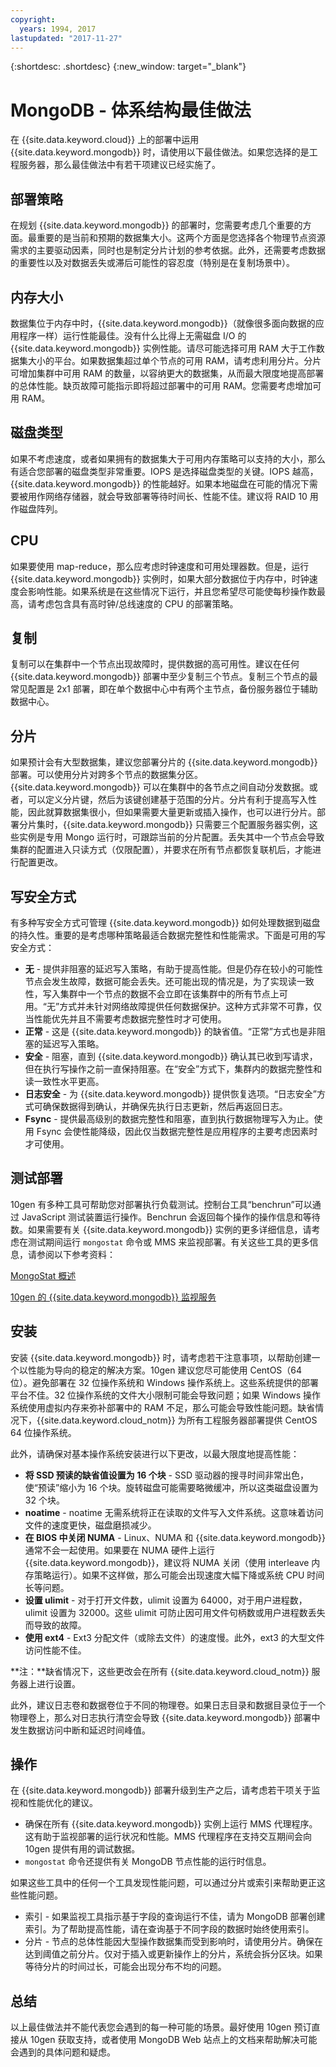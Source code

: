```yaml
---
copyright:
  years: 1994, 2017
lastupdated: "2017-11-27"
---
```


{:shortdesc: .shortdesc}
{:new_window: target="_blank"}

# MongoDB - 体系结构最佳做法

在 {{site.data.keyword.cloud}} 上的部署中运用 {{site.data.keyword.mongodb}} 时，请使用以下最佳做法。如果您选择的是工程服务器，那么最佳做法中有若干项建议已经实施了。 

## 部署策略

在规划 {{site.data.keyword.mongodb}} 的部署时，您需要考虑几个重要的方面。最重要的是当前和预期的数据集大小。这两个方面是您选择各个物理节点资源需求的主要驱动因素，同时也是制定分片计划的参考依据。此外，还需要考虑数据的重要性以及对数据丢失或滞后可能性的容忍度（特别是在复制场景中）。 
## 内存大小

数据集位于内存中时，{{site.data.keyword.mongodb}}（就像很多面向数据的应用程序一样）运行性能最佳。没有什么比得上无需磁盘 I/O 的 {{site.data.keyword.mongodb}} 实例性能。请尽可能选择可用 RAM 大于工作数据集大小的平台。如果数据集超过单个节点的可用 RAM，请考虑利用分片。分片可增加集群中可用 RAM 的数量，以容纳更大的数据集，从而最大限度地提高部署的总体性能。缺页故障可能指示即将超过部署中的可用 RAM。您需要考虑增加可用 RAM。

## 磁盘类型

如果不考虑速度，或者如果拥有的数据集大于可用内存策略可以支持的大小，那么有适合您部署的磁盘类型非常重要。IOPS 是选择磁盘类型的关键。IOPS 越高，{{site.data.keyword.mongodb}} 的性能越好。如果本地磁盘在可能的情况下需要被用作网络存储器，就会导致部署等待时间长、性能不佳。建议将 RAID 10 用作磁盘阵列。

## CPU

如果要使用 map-reduce，那么应考虑时钟速度和可用处理器数。但是，运行 {{site.data.keyword.mongodb}} 实例时，如果大部分数据位于内存中，时钟速度会影响性能。如果系统是在这些情况下运行，并且您希望尽可能使每秒操作数最高，请考虑包含具有高时钟/总线速度的 CPU 的部署策略。

## 复制

复制可以在集群中一个节点出现故障时，提供数据的高可用性。建议在任何 {{site.data.keyword.mongodb}} 部署中至少复制三个节点。复制三个节点的最常见配置是 2x1 部署，即在单个数据中心中有两个主节点，备份服务器位于辅助数据中心。


## 分片

如果预计会有大型数据集，建议您部署分片的 {{site.data.keyword.mongodb}} 部署。可以使用分片对跨多个节点的数据集分区。{{site.data.keyword.mongodb}} 可以在集群中的各节点之间自动分发数据。或者，可以定义分片键，然后为该键创建基于范围的分片。分片有利于提高写入性能，因此就算数据集很小，但如果需要大量更新或插入操作，也可以进行分片。部署分片集时，{{site.data.keyword.mongodb}} 只需要三个配置服务器实例，这些实例是专用 Mongo 运行时，可跟踪当前的分片配置。丢失其中一个节点会导致集群的配置进入只读方式（仅限配置），并要求在所有节点都恢复联机后，才能进行配置更改。

## 写安全方式

有多种写安全方式可管理 {{site.data.keyword.mongodb}} 如何处理数据到磁盘的持久性。重要的是考虑哪种策略最适合数据完整性和性能需求。下面是可用的写安全方式：

* **无** - 提供非阻塞的延迟写入策略，有助于提高性能。但是仍存在较小的可能性节点会发生故障，数据可能会丢失。还可能出现的情况是，为了实现读一致性，写入集群中一个节点的数据不会立即在该集群中的所有节点上可用。“无”方式并未针对网络故障提供任何数据保护。这种方式非常不可靠，仅当性能优先并且不需要考虑数据完整性时才可使用。
* **正常** - 这是 {{site.data.keyword.mongodb}} 的缺省值。“正常”方式也是非阻塞的延迟写入策略。  
* **安全** - 阻塞，直到 {{site.data.keyword.mongodb}} 确认其已收到写请求，但在执行写操作之前一直保持阻塞。在“安全”方式下，集群内的数据完整性和读一致性水平更高。
* **日志安全** - 为 {{site.data.keyword.mongodb}} 提供恢复选项。“日志安全”方式可确保数据得到确认，并确保先执行日志更新，然后再返回日志。
* **Fsync** - 提供最高级别的数据完整性和阻塞，直到执行数据物理写入为止。使用 Fsync 会使性能降级，因此仅当数据完整性是应用程序的主要考虑因素时才可使用。

## 测试部署

10gen 有多种工具可帮助您对部署执行负载测试。控制台工具“benchrun”可以通过 JavaScript 测试装置运行操作。Benchrun 会返回每个操作的操作信息和等待数。如果需要有关 {{site.data.keyword.mongodb}} 实例的更多详细信息，请考虑在测试期间运行 `mongostat` 命令或 MMS 来监视部署。有关这些工具的更多信息，请参阅以下参考资料：

[MongoStat 概述](http://docs.mongodb.org/manual/reference/mongostat/)

[10gen 的 {{site.data.keyword.mongodb}} 监视服务](http://www.10gen.com/products/mongodb-monitoring-service)

## 安装

安装 {{site.data.keyword.mongodb}} 时，请考虑若干注意事项，以帮助创建一个以性能为导向的稳定的解决方案。10gen 建议您尽可能使用 CentOS（64 位）。避免部署在 32 位操作系统和 Windows 操作系统上。这些系统提供的部署平台不佳。32 位操作系统的文件大小限制可能会导致问题；如果 Windows 操作系统使用虚拟内存来弥补部署中的 RAM 不足，那么可能会导致性能问题。缺省情况下，{{site.data.keyword.cloud_notm}} 为所有工程服务器部署提供 CentOS 64 位操作系统。

此外，请确保对基本操作系统安装进行以下更改，以最大限度地提高性能：
* **将 SSD 预读的缺省值设置为 16 个块** - SSD 驱动器的搜寻时间非常出色，使“预读”缩小为 16 个块。旋转磁盘可能需要略微缓冲，所以这类磁盘设置为 32 个块。
* **noatime** - noatime 无需系统将正在读取的文件写入文件系统。这意味着访问文件的速度更快，磁盘磨损减少。
* **在 BIOS 中关闭 NUMA** - Linux、NUMA 和 {{site.data.keyword.mongodb}} 通常不会一起使用。如果要在 NUMA 硬件上运行 {{site.data.keyword.mongodb}}，建议将 NUMA 关闭（使用 interleave 内存策略运行）。如果不这样做，那么可能会出现速度大幅下降或系统 CPU 时间长等问题。
* **设置 ulimit** - 对于打开文件数，ulimit 设置为 64000，对于用户进程数，ulimit 设置为 32000。这些 ulimit 可防止因可用文件句柄数或用户进程数丢失而导致的故障。 
* **使用 ext4** - Ext3 分配文件（或除去文件）的速度慢。此外，ext3 的大型文件访问性能不佳。

**注：**缺省情况下，这些更改会在所有 {{site.data.keyword.cloud_notm}} 服务器上进行设置。

此外，建议日志卷和数据卷位于不同的物理卷。如果日志目录和数据目录位于一个物理卷上，那么对日志执行清空会导致 {{site.data.keyword.mongodb}} 部署中发生数据访问中断和延迟时间峰值。

## 操作

在 {{site.data.keyword.mongodb}} 部署升级到生产之后，请考虑若干项关于监视和性能优化的建议。 
* 确保在所有 {{site.data.keyword.mongodb}} 实例上运行 MMS 代理程序。这有助于监视部署的运行状况和性能。MMS 代理程序在支持交互期间会向 10gen 提供有用的调试数据。 
* `mongostat` 命令还提供有关 MongoDB 节点性能的运行时信息。

如果这些工具中的任何一个工具发现性能问题，可以通过分片或索引来帮助更正这些性能问题。 

* 索引 - 如果监视工具指示基于字段的查询运行不佳，请为 MongoDB 部署创建索引。为了帮助提高性能，请在查询基于不同字段的数据时始终使用索引。
* 分片 - 节点的总体性能因大型操作数据集而受到影响时，请使用分片。确保在达到阈值之前分片。仅对于插入或更新操作上的分片，系统会拆分区块。如果等待分片的时间过长，可能会出现分布不均的问题。 

## 总结

以上最佳做法并不能代表您会遇到的每一种可能的场景。最好使用 10gen 预订直接从 10gen 获取支持，或者使用 MongoDB Web 站点上的文档来帮助解决可能会遇到的具体问题和疑虑。
